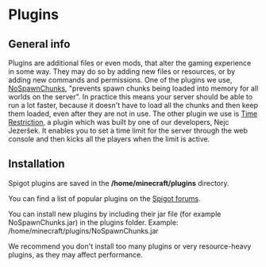 # Plugins

## General info

Plugins are additional files or even mods, that alter the gaming experience in some way. They may do so by adding new files or resources, or by adding new commands and permissions. One of the plugins we use, [NoSpawnChunks](https://dev.bukkit.org/projects/nospawnchunks), "prevents spawn chunks being loaded into memory for all worlds on the server". In practice this means your server should be able to run a lot faster, because it doesn't have to load all the chunks and then keep them loaded, even after they are not in use. The other plugin we use is [Time Restriction](https://github.com/JustMeErazem/CraftBox/tree/master/TimeRestriction), a plugin which was built by one of our developers, Nejc Jezeršek. It enables you to set a time limit for the server through the web console and then kicks all the players when the limit is active.

## Installation

Spigot plugins are saved in the **/home/minecraft/plugins** directory.

You can find a list of popular plugins on the [Spigot forums](https://www.spigotmc.org/resources/categories/bukkit.4/).

You can install new plugins by including their jar file (for example NoSpawnChunks.jar) in the plugins folder.
Example: /home/minecraft/plugins/NoSpawnChunks.jar

We recommend you don't install too many plugins or very resource-heavy plugins, as they may affect performance.
